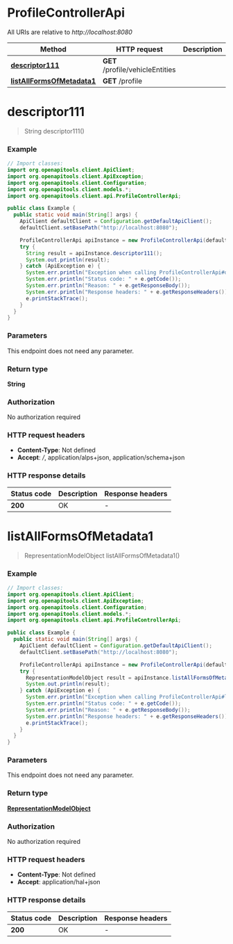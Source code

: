 # ProfileControllerApi

All URIs are relative to *http://localhost:8080*

Method | HTTP request | Description
------------- | ------------- | -------------
[**descriptor111**](ProfileControllerApi.md#descriptor111) | **GET** /profile/vehicleEntities | 
[**listAllFormsOfMetadata1**](ProfileControllerApi.md#listAllFormsOfMetadata1) | **GET** /profile | 


<a name="descriptor111"></a>
# **descriptor111**
> String descriptor111()



### Example
```java
// Import classes:
import org.openapitools.client.ApiClient;
import org.openapitools.client.ApiException;
import org.openapitools.client.Configuration;
import org.openapitools.client.models.*;
import org.openapitools.client.api.ProfileControllerApi;

public class Example {
  public static void main(String[] args) {
    ApiClient defaultClient = Configuration.getDefaultApiClient();
    defaultClient.setBasePath("http://localhost:8080");

    ProfileControllerApi apiInstance = new ProfileControllerApi(defaultClient);
    try {
      String result = apiInstance.descriptor111();
      System.out.println(result);
    } catch (ApiException e) {
      System.err.println("Exception when calling ProfileControllerApi#descriptor111");
      System.err.println("Status code: " + e.getCode());
      System.err.println("Reason: " + e.getResponseBody());
      System.err.println("Response headers: " + e.getResponseHeaders());
      e.printStackTrace();
    }
  }
}
```

### Parameters
This endpoint does not need any parameter.

### Return type

**String**

### Authorization

No authorization required

### HTTP request headers

 - **Content-Type**: Not defined
 - **Accept**: */*, application/alps+json, application/schema+json

### HTTP response details
| Status code | Description | Response headers |
|-------------|-------------|------------------|
**200** | OK |  -  |

<a name="listAllFormsOfMetadata1"></a>
# **listAllFormsOfMetadata1**
> RepresentationModelObject listAllFormsOfMetadata1()



### Example
```java
// Import classes:
import org.openapitools.client.ApiClient;
import org.openapitools.client.ApiException;
import org.openapitools.client.Configuration;
import org.openapitools.client.models.*;
import org.openapitools.client.api.ProfileControllerApi;

public class Example {
  public static void main(String[] args) {
    ApiClient defaultClient = Configuration.getDefaultApiClient();
    defaultClient.setBasePath("http://localhost:8080");

    ProfileControllerApi apiInstance = new ProfileControllerApi(defaultClient);
    try {
      RepresentationModelObject result = apiInstance.listAllFormsOfMetadata1();
      System.out.println(result);
    } catch (ApiException e) {
      System.err.println("Exception when calling ProfileControllerApi#listAllFormsOfMetadata1");
      System.err.println("Status code: " + e.getCode());
      System.err.println("Reason: " + e.getResponseBody());
      System.err.println("Response headers: " + e.getResponseHeaders());
      e.printStackTrace();
    }
  }
}
```

### Parameters
This endpoint does not need any parameter.

### Return type

[**RepresentationModelObject**](RepresentationModelObject.md)

### Authorization

No authorization required

### HTTP request headers

 - **Content-Type**: Not defined
 - **Accept**: application/hal+json

### HTTP response details
| Status code | Description | Response headers |
|-------------|-------------|------------------|
**200** | OK |  -  |


